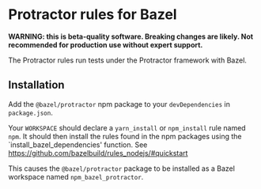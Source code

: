 # Protractor rules for Bazel

**WARNING: this is beta-quality software. Breaking changes are likely. Not recommended for production use without expert support.**

The Protractor rules run tests under the Protractor framework with Bazel.

## Installation

Add the `@bazel/protractor` npm package to your `devDependencies` in `package.json`.

Your `WORKSPACE` should declare a `yarn_install` or `npm_install` rule named `npm`.
It should then install the rules found in the npm packages using the `install_bazel_dependencies' function.
See https://github.com/bazelbuild/rules_nodejs/#quickstart

This causes the `@bazel/protractor` package to be installed as a Bazel workspace named `npm_bazel_protractor`.

